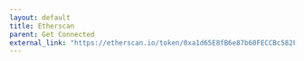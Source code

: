 ```yaml
---
layout: default
title: Etherscan
parent: Get Connected
external_link: "https://etherscan.io/token/0xa1d65E8fB6e87b60FECCBc582F7f97804B725521"
---
```


